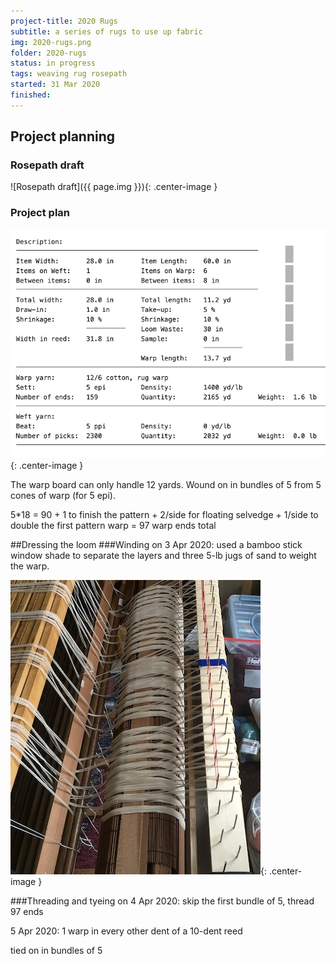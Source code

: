 ```yaml
---
project-title: 2020 Rugs
subtitle: a series of rugs to use up fabric
img: 2020-rugs.png
folder: 2020-rugs
status: in progress
tags: weaving rug rosepath
started: 31 Mar 2020
finished: 
---
```


## Project planning
### Rosepath draft
![Rosepath draft]({{ page.img }}){: .center-image }

### Project plan
![Weaving project plan](2020-rugs-plan.png){: .center-image }

The warp board can only handle 12 yards. Wound on in bundles of 5 from 5 cones of warp (for 5 epi).

5*18 = 90 + 1 to finish the pattern + 2/side for floating selvedge + 1/side to double the first pattern warp = 97 warp ends total

##Dressing the loom
###Winding on
3 Apr 2020: used a bamboo stick window shade to separate the layers and three 5-lb jugs of sand to weight the warp.

![Warp on the back beam](2020-rugs-bac-beam.jpg){: .center-image }

###Threading and tyeing on
4 Apr 2020: skip the first bundle of 5, thread 97 ends

5 Apr 2020: 1 warp in every other dent of a 10-dent reed

tied on in bundles of 5
